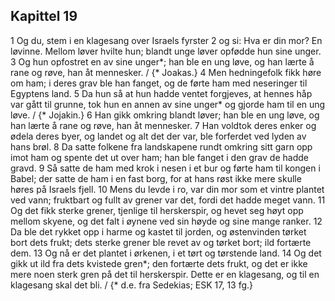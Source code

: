 ## Kapittel 19

1 Og du, stem i en klagesang over Israels fyrster
2 og si: Hva er din mor? En løvinne. Mellom løver hvilte hun; blandt unge løver opfødde hun sine unger.
3 Og hun opfostret en av sine unger*; han ble en ung løve, og han lærte å rane og røve, han åt mennesker. / {* Joakas.}
4 Men hedningefolk fikk høre om ham; i deres grav ble han fanget, og de førte ham med neseringer til Egyptens land.
5 Da hun så at hun hadde ventet forgjeves, at hennes håp var gått til grunne, tok hun en annen av sine unger* og gjorde ham til en ung løve. / {* Jojakin.}
6 Han gikk omkring blandt løver; han ble en ung løve, og han lærte å rane og røve, han åt mennesker.
7 Han voldtok deres enker og ødela deres byer, og landet og alt det der var, ble forferdet ved lyden av hans brøl.
8 Da satte folkene fra landskapene rundt omkring sitt garn opp imot ham og spente det ut over ham; han ble fanget i den grav de hadde gravd.
9 Så satte de ham med krok i nesen i et bur og førte ham til kongen i Babel; der satte de ham i en fast borg, for at hans røst ikke mere skulle høres på Israels fjell.
10 Mens du levde i ro, var din mor som et vintre plantet ved vann; fruktbart og fullt av grener var det, fordi det hadde meget vann.
11 Og det fikk sterke grener, tjenlige til herskerspir, og hevet seg høyt opp mellom skyene, og det falt i øynene ved sin høyde og sine mange ranker.
12 Da ble det rykket opp i harme og kastet til jorden, og østenvinden tørket bort dets frukt; dets sterke grener ble revet av og tørket bort; ild fortærte dem.
13 Og nå er det plantet i ørkenen, i et tørt og tørstende land.
14 Og det gikk ut ild fra dets kvistede gren*; den fortærte dets frukt, og det er ikke mere noen sterk gren på det til herskerspir. Dette er en klagesang, og til en klagesang skal det bli. / {* d.e. fra Sedekias; ESK 17, 13 fg.}

